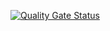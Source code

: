 [![Quality Gate Status](https://sonarcloud.io/api/project_badges/measure?project=bmenezes13_appDev&metric=alert_status)](https://sonarcloud.io/dashboard?id=bmenezes13_appDev)
